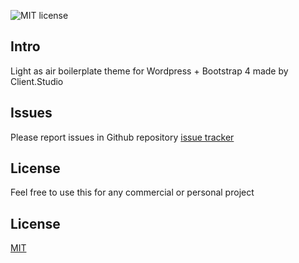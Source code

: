 ![MIT license](https://img.shields.io/badge/license-MIT-blue.svg)

## Intro

Light as air boilerplate theme for Wordpress + Bootstrap 4 made by Client.Studio

## Issues

Please report issues in Github repository [issue tracker](https://github.com/clientagency/client.theme/issues)

## License

Feel free to use this for any commercial or personal project

## License

[MIT](http://opensource.org/licenses/MIT)
